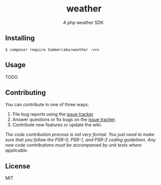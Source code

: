 <h1 align="center"> weather </h1>

<p align="center"> A php weather SDK.</p>


## Installing

```shell
$ composer require Summercake/weather -vvv
```

## Usage

TODO

## Contributing

You can contribute in one of three ways:

1. File bug reports using the [issue tracker](https://github.com/Summercake/weather/issues).
2. Answer questions or fix bugs on the [issue tracker](https://github.com/Summercake/weather/issues).
3. Contribute new features or update the wiki.

_The code contribution process is not very formal. You just need to make sure that you follow the PSR-0, PSR-1, and PSR-2 coding guidelines. Any new code contributions must be accompanied by unit tests where applicable._

## License

MIT